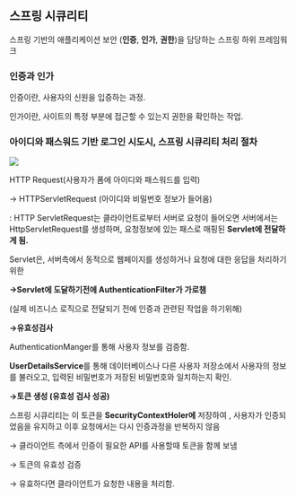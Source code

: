 ## 스프링 시큐리티

스프링 기반의 애플리케이션 보안 (**인증**, **인가**, **권한**)을 담당하는 스프링 하위 프레임워크

### 인증과 인가

인증이란, 사용자의 신원을 입증하는 과정.

인가이란, 사이트의 특정 부분에 접근할 수 있는지 권한을 확인하는 작업.


### 아이디와 패스워드 기반 로그인 시도시, 스프링 시큐리티 처리 절차

![](/Users/yanghwayeong/Desktop/Spring_ToyProject1/md/img/2.png)

HTTP Request(사용자가 폼에 아이디와 패스워드를 입력)

→ HTTPServletRequest (아이디와 비밀번호 정보가 들어옴)

: HTTP ServletRequest는 클라이언트로부터 서버로 요청이 들어오면 서버에서는 HttpServletRequest를 생성하며, 요청정보에 있는 패스로 매핑된 **Servlet에 전달하게 됨.**

Servlet은, 서버측에서 동적으로 웹페이지를 생성하거나 요청에 대한 응답을 처리하기 위한

**→Servlet에 도달하기전에  AuthenticationFilter가 가로챔**

(실제 비즈니스 로직으로 전달되기 전에 인증과 관련된 작업을 하기위해)

**→유효성검사**

AuthenticationManger를 통해 사용자 정보를 검증함.

**UserDetailsService**를 통해 데이터베이스나 다른 사용자 저장소에서 사용자의 정보를 불러오고, 입력된 비밀번호가 저장된 비밀번호와 일치하는지 확인.

**→토큰 생성 (유효성 검사 성공)**

스프링 시큐리티는 이 토큰을 **SecurityContextHoler에** 저장하여 , 사용자가 인증되었음을 유지하고 이후 요청에서는 다시 인증과정을 반복하지 않음

→ 클라이언트 측에서 인증이 필요한 API를 사용할때 토큰을 함께 보냄

→ 토큰의 유효성 검증

→ 유효하다면 클라이언트가 요청한 내용을 처리함.